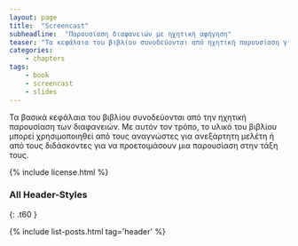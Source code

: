 ```yaml
---
layout: page
title:  "Screencast"
subheadline:  "Παρουσίαση διαφανειών με ηχητική αφήγηση"
teaser: "Τα κεφάλαια του βιβλίου συνοδεύονται από ηχητική παρουσίαση για τις διαφάνειες"
categories:
    - chapters
tags:
    - book
    - screencast
    - slides
---
```


Τα βασικά κεφάλαια του βιβλίου συνοδεύονται από την ηχητική παρουσίαση των διαφανειών. Με αυτόν τον τρόπο, το υλικό του βιβλίου μπορεί χρησιμοποιηθεί από τους αναγνώστες για ανεξάρτητη μελέτη ή από τους διδάσκοντες για να προετοιμάσουν μια παρουσίαση στην τάξη τους.

{% include license.html %}

### All Header-Styles
{: .t60 }

{% include list-posts.html tag='header' %}
